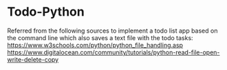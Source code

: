 # Todo-Python

Referred from the following sources to implement a todo list app based on the command line which also saves a text file with the todo tasks:
https://www.w3schools.com/python/python_file_handling.asp
https://www.digitalocean.com/community/tutorials/python-read-file-open-write-delete-copy
